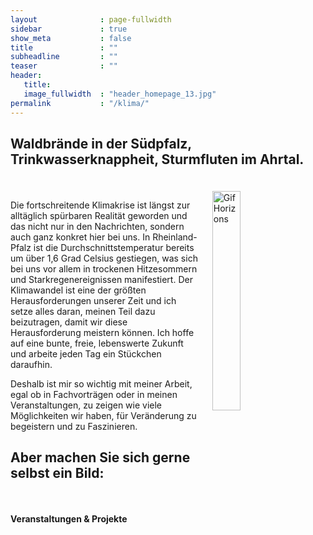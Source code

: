 ```yaml
---
layout              : page-fullwidth
sidebar             : true
show_meta           : false
title               : ""
subheadline         : ""
teaser              : ""
header:
   title: 
   image_fullwidth  : "header_homepage_13.jpg"
permalink           : "/klima/"
---
```


<style>
  /* Desktop-Stile */
  h3 {
    font-size: 1.5em;
  }
  
  img {
    float: right;
    width: 30%;
    margin-left: 20px;
  }
  
  /* Mobile Stile */
  @media (max-width: 600px) {
    h3 {
      font-size: 1.2em;
    }
    
    img {
      float: none;
      display: block;
      margin: 0 auto;
      width: 70%;
      height: auto;
      margin-top: 20px;
      margin-bottom: 20px;
    }
  }
</style>

<h3> Waldbrände in der Südpfalz, Trinkwasserknappheit, Sturmfluten im Ahrtal. </h3> <br>

<img src="https://github.com/KayceeHesse/kayceehesse-landau.github.io/blob/main/images/Horizons%20-%20Website.gif?raw=true" alt="Gif Horizons" height="30%" width="30%" hspace=30>

Die fortschreitende Klimakrise ist längst zur alltäglich spürbaren Realität geworden und das nicht nur in den Nachrichten, sondern auch ganz konkret hier bei uns.
In Rheinland-Pfalz ist die Durchschnittstemperatur bereits um über 1,6 Grad Celsius gestiegen, was sich bei uns vor allem in trockenen Hitzesommern und Starkregenereignissen manifestiert.
Der Klimawandel ist eine der größten Herausforderungen unserer Zeit und ich setze alles daran, meinen Teil dazu beizutragen, damit wir diese Herausforderung meistern können. Ich hoffe auf eine bunte, freie, lebenswerte Zukunft und arbeite jeden Tag ein Stückchen daraufhin.

Deshalb ist mir so wichtig mit meiner Arbeit, egal ob in Fachvorträgen oder in meinen Veranstaltungen, zu zeigen wie viele Möglichkeiten wir haben, für Veränderung zu begeistern und zu Faszinieren.

<h3> Aber machen Sie sich gerne selbst ein Bild: </h3> <br>

<b> Veranstaltungen & Projekte </b> 
